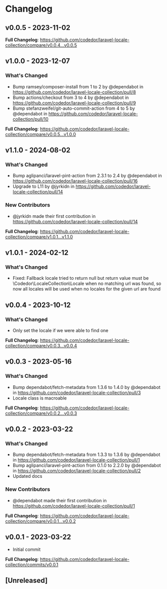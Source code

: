 # Changelog

## v0.0.5 - 2023-11-02

**Full Changelog**: https://github.com/codedor/laravel-locale-collection/compare/v0.0.4...v0.0.5

## v1.0.0 - 2023-12-07

### What's Changed

* Bump ramsey/composer-install from 1 to 2 by @dependabot in https://github.com/codedor/laravel-locale-collection/pull/8
* Bump actions/checkout from 3 to 4 by @dependabot in https://github.com/codedor/laravel-locale-collection/pull/9
* Bump stefanzweifel/git-auto-commit-action from 4 to 5 by @dependabot in https://github.com/codedor/laravel-locale-collection/pull/10

**Full Changelog**: https://github.com/codedor/laravel-locale-collection/compare/v0.0.5...v1.0.0

## v1.1.0 - 2024-08-02

### What's Changed

* Bump aglipanci/laravel-pint-action from 2.3.1 to 2.4 by @dependabot in https://github.com/codedor/laravel-locale-collection/pull/16
* Upgrade to L11 by @jyrkidn in https://github.com/codedor/laravel-locale-collection/pull/14

### New Contributors

* @jyrkidn made their first contribution in https://github.com/codedor/laravel-locale-collection/pull/14

**Full Changelog**: https://github.com/codedor/laravel-locale-collection/compare/v1.0.1...v1.1.0

## v1.0.1 - 2024-02-12

### What's Changed

- Fixed: Fallback locale tried to return null but return value must be \Codedor\LocaleCollection\Locale when no matching url was found, so now all locales will be used when no locales for the given url are found

## v0.0.4 - 2023-10-12

### What's Changed

- Only set the locale if we were able to find one

**Full Changelog**: https://github.com/codedor/laravel-locale-collection/compare/v0.0.3...v0.0.4

## v0.0.3 - 2023-05-16

### What's Changed

- Bump dependabot/fetch-metadata from 1.3.6 to 1.4.0 by @dependabot in https://github.com/codedor/laravel-locale-collection/pull/3
- Locale class is macroable

**Full Changelog**: https://github.com/codedor/laravel-locale-collection/compare/v0.0.2...v0.0.3

## v0.0.2 - 2023-03-22

### What's Changed

- Bump dependabot/fetch-metadata from 1.3.3 to 1.3.6 by @dependabot in https://github.com/codedor/laravel-locale-collection/pull/1
- Bump aglipanci/laravel-pint-action from 0.1.0 to 2.2.0 by @dependabot in https://github.com/codedor/laravel-locale-collection/pull/2
- Updated docs

### New Contributors

- @dependabot made their first contribution in https://github.com/codedor/laravel-locale-collection/pull/1

**Full Changelog**: https://github.com/codedor/laravel-locale-collection/compare/v0.0.1...v0.0.2

## v0.0.1 - 2023-03-22

- Initial commit

**Full Changelog**: https://github.com/codedor/laravel-locale-collection/commits/v0.0.1

## [Unreleased]
